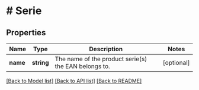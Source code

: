 # # Serie

## Properties

Name | Type | Description | Notes
------------ | ------------- | ------------- | -------------
**name** | **string** | The name of the product serie(s) the EAN belongs to. | [optional]

[[Back to Model list]](../../README.md#models) [[Back to API list]](../../README.md#endpoints) [[Back to README]](../../README.md)
